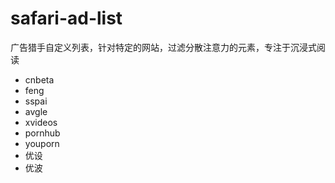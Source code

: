 # safari-ad-list

广告猎手自定义列表，针对特定的网站，过滤分散注意力的元素，专注于沉浸式阅读

* cnbeta
* feng
* sspai
* avgle
* xvideos
* pornhub
* youporn
* 优设
* 优波
